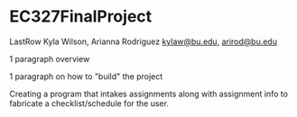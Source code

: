 # EC327FinalProject
LastRow
Kyla Wilson, Arianna Rodriguez
kylaw@bu.edu, arirod@bu.edu

1 paragraph overview

1 paragraph on how to "build" the project

Creating a program that intakes assignments along with assignment info to fabricate a checklist/schedule for the user.
